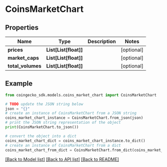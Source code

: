 # CoinsMarketChart


## Properties

Name | Type | Description | Notes
------------ | ------------- | ------------- | -------------
**prices** | **List[List[float]]** |  | [optional] 
**market_caps** | **List[List[float]]** |  | [optional] 
**total_volumes** | **List[List[float]]** |  | [optional] 

## Example

```python
from coingecko_sdk.models.coins_market_chart import CoinsMarketChart

# TODO update the JSON string below
json = "{}"
# create an instance of CoinsMarketChart from a JSON string
coins_market_chart_instance = CoinsMarketChart.from_json(json)
# print the JSON string representation of the object
print(CoinsMarketChart.to_json())

# convert the object into a dict
coins_market_chart_dict = coins_market_chart_instance.to_dict()
# create an instance of CoinsMarketChart from a dict
coins_market_chart_from_dict = CoinsMarketChart.from_dict(coins_market_chart_dict)
```
[[Back to Model list]](../README.md#documentation-for-models) [[Back to API list]](../README.md#documentation-for-api-endpoints) [[Back to README]](../README.md)



